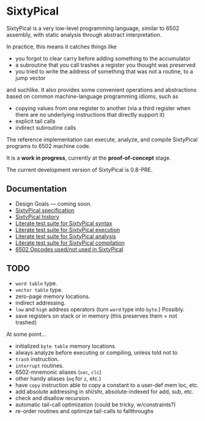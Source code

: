 SixtyPical
==========

SixtyPical is a very low-level programming language, similar to 6502 assembly,
with static analysis through abstract interpretation.

In practice, this means it catches things like

*   you forgot to clear carry before adding something to the accumulator
*   a subroutine that you call trashes a register you thought was preserved
*   you tried to write the address of something that was not a routine, to
    a jump vector

and suchlike.  It also provides some convenient operations and abstractions
based on common machine-language programming idioms, such as

*   copying values from one register to another (via a third register when
    there are no underlying instructions that directly support it)
*   explicit tail calls
*   indirect subroutine calls

The reference implementation can execute, analyze, and compile SixtyPical
programs to 6502 machine code.

It is a **work in progress**, currently at the **proof-of-concept** stage.

The current development version of SixtyPical is 0.8-PRE.

Documentation
-------------

*   Design Goals — coming soon.
*   [SixtyPical specification](doc/SixtyPical.md)
*   [SixtyPical history](HISTORY.md)
*   [Literate test suite for SixtyPical syntax](tests/SixtyPical%20Syntax.md)
*   [Literate test suite for SixtyPical execution](tests/SixtyPical%20Execution.md)
*   [Literate test suite for SixtyPical analysis](tests/SixtyPical%20Analysis.md)
*   [Literate test suite for SixtyPical compilation](tests/SixtyPical%20Compilation.md)
*   [6502 Opcodes used/not used in SixtyPical](doc/6502%20Opcodes.md)

TODO
----

*   `word table` type.
*   `vector table` type.
*   zero-page memory locations.
*   indirect addressing.
*   `low` and `high` address operators (turn `word` type into `byte`.)  Possibly.
*   save registers on stack or in memory (this preserves them = not trashed)

At some point...

*   initialized `byte table` memory locations
*   always analyze before executing or compiling, unless told not to
*   `trash` instruction.
*   `interrupt` routines.
*   6502-mnemonic aliases (`sec`, `clc`)
*   other handy aliases (`eq` for `z`, etc.)
*   have `copy` instruction able to copy a constant to a user-def mem loc, etc.
*   add absolute addressing in shl/shr, absolute-indexed for add, sub, etc.
*   check and disallow recursion.
*   automatic tail-call optimization (could be tricky, w/constraints?)
*   re-order routines and optimize tail-calls to fallthroughs
